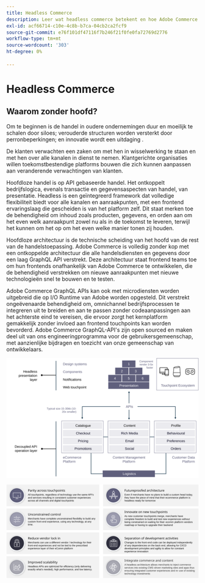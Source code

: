```yaml
---
title: Headless Commerce
description: Leer wat headless commerce betekent en hoe Adobe Commerce architecturen zonder kop ondersteunt.
exl-id: acf66714-c10e-4c8b-b7ca-04cb2ca2fcf9
source-git-commit: e76f101df47116f7b246f21f0fe0fa72769d2776
workflow-type: tm+mt
source-wordcount: '303'
ht-degree: 0%

---
```


# Headless Commerce

## Waarom zonder hoofd?

Om te beginnen is de handel in oudere ondernemingen duur en moeilijk te schalen door siloes; verouderde structuren worden versterkt door perronbeperkingen; en innovatie wordt een uitdaging .

De klanten verwachten een zaken om met hen in wisselwerking te staan en met hen over alle kanalen in dienst te nemen. Klantgerichte organisaties willen toekomstbestendige platforms bouwen die zich kunnen aanpassen aan veranderende verwachtingen van klanten.

Hoofdloze handel is op API gebaseerde handel. Het ontkoppelt bedrijfslogica, evenals transactie en gegevensaspecten van handel, van presentatie. Headless is een geïntegreerd framework dat volledige flexibiliteit biedt voor alle kanalen en aanraakpunten, met een frontend ervaringslaag die gescheiden is van het platform zelf. Dit staat merken toe de behendigheid om inhoud zoals producten, gegevens, en orden aan om het even welk aanraakpunt zowel nu als in de toekomst te leveren, terwijl het kunnen om het op om het even welke manier tonen zij houden.

Hoofdloze architectuur is de technische scheiding van het hoofd van de rest van de handelstoepassing. Adobe Commerce is volledig zonder kop met een ontkoppelde architectuur die alle handelsdiensten en gegevens door een laag GraphQL API verstrekt. Deze architectuur staat frontend teams toe om hun frontends onafhankelijk van Adobe Commerce te ontwikkelen, die de behendigheid verstrekken om nieuwe aanraakpunten met nieuwe technologieën snel te bouwen en te testen.

Adobe Commerce GraphQL APIs kan ook met microdiensten worden uitgebreid die op I/O Runtime van Adobe worden opgesteld. Dit verstrekt ongeëvenaarde behendigheid om, omnichannel bedrijfsprocessen te integreren uit te breiden en aan te passen zonder codeaanpassingen aan het achterste eind te vereisen, die ervoor zorgt het kernplatform gemakkelijk zonder invloed aan frontend touchpoints kan worden bevorderd. Adobe Commerce GraphQL-API&#39;s zijn open sourced en maken deel uit van ons engineeringprogramma voor de gebruikersgemeenschap, met aanzienlijke bijdragen en toezicht van onze gemeenschap van ontwikkelaars.

![Architectuurdiagram met koploze handel](../../../assets/playbooks/headless-diagram.svg)

![Voordelen van het diagram van de koploze handelarchitectuur](../../../assets/playbooks/headless-benefits.svg)

